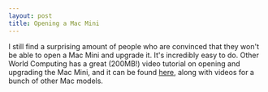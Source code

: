 ```yaml
---
layout: post
title: Opening a Mac Mini
---
```

I still find a surprising amount of people who are convinced that they won't be able to open a Mac Mini and upgrade it. It's incredibly easy to do. Other World Computing has a great (200MB!) video tutorial on opening and upgrading the Mac Mini, and it can be found [here](http://eshop.macsales.com/tech_center/index.cfm?page=Video/directory.html), along with videos for a bunch of other Mac models.
